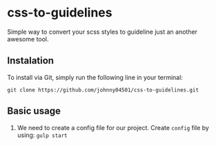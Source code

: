 # css-to-guidelines
Simple way to convert your scss styles to guideline just an another awesome tool.

## Instalation
To install via Git, simply run the following line in your terminal:

`git clone https://github.com/johnny04501/css-to-guidelines.git`

## Basic usage
1. We need to create a config file for our project. Create `config` file by using: `gulp start`